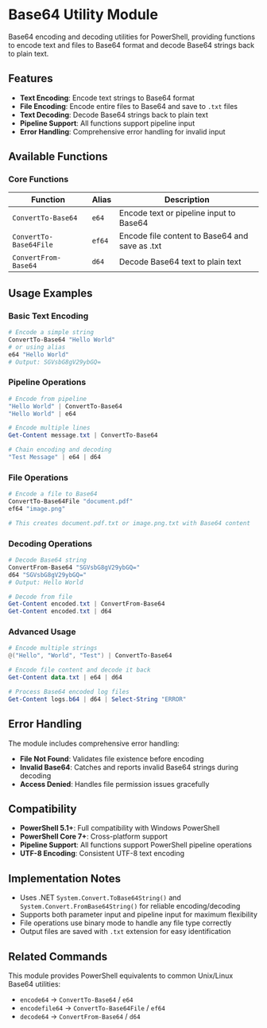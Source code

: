 # Base64 Utility Module

Base64 encoding and decoding utilities for PowerShell, providing functions to encode text and files to Base64 format and decode Base64 strings back to plain text.

## Features

-   **Text Encoding**: Encode text strings to Base64 format
-   **File Encoding**: Encode entire files to Base64 and save to `.txt` files
-   **Text Decoding**: Decode Base64 strings back to plain text
-   **Pipeline Support**: All functions support pipeline input
-   **Error Handling**: Comprehensive error handling for invalid input

## Available Functions

### Core Functions

| Function               | Alias  | Description                                    |
| ---------------------- | ------ | ---------------------------------------------- |
| `ConvertTo-Base64`     | `e64`  | Encode text or pipeline input to Base64        |
| `ConvertTo-Base64File` | `ef64` | Encode file content to Base64 and save as .txt |
| `ConvertFrom-Base64`   | `d64`  | Decode Base64 text to plain text               |

## Usage Examples

### Basic Text Encoding

```powershell
# Encode a simple string
ConvertTo-Base64 "Hello World"
# or using alias
e64 "Hello World"
# Output: SGVsbG8gV29ybGQ=
```

### Pipeline Operations

```powershell
# Encode from pipeline
"Hello World" | ConvertTo-Base64
"Hello World" | e64

# Encode multiple lines
Get-Content message.txt | ConvertTo-Base64

# Chain encoding and decoding
"Test Message" | e64 | d64
```

### File Operations

```powershell
# Encode a file to Base64
ConvertTo-Base64File "document.pdf"
ef64 "image.png"

# This creates document.pdf.txt or image.png.txt with Base64 content
```

### Decoding Operations

```powershell
# Decode Base64 string
ConvertFrom-Base64 "SGVsbG8gV29ybGQ="
d64 "SGVsbG8gV29ybGQ="
# Output: Hello World

# Decode from file
Get-Content encoded.txt | ConvertFrom-Base64
Get-Content encoded.txt | d64
```

### Advanced Usage

```powershell
# Encode multiple strings
@("Hello", "World", "Test") | ConvertTo-Base64

# Encode file content and decode it back
Get-Content data.txt | e64 | d64

# Process Base64 encoded log files
Get-Content logs.b64 | d64 | Select-String "ERROR"
```

## Error Handling

The module includes comprehensive error handling:

-   **File Not Found**: Validates file existence before encoding
-   **Invalid Base64**: Catches and reports invalid Base64 strings during decoding
-   **Access Denied**: Handles file permission issues gracefully

## Compatibility

-   **PowerShell 5.1+**: Full compatibility with Windows PowerShell
-   **PowerShell Core 7+**: Cross-platform support
-   **Pipeline Support**: All functions support PowerShell pipeline operations
-   **UTF-8 Encoding**: Consistent UTF-8 text encoding

## Implementation Notes

-   Uses .NET `System.Convert.ToBase64String()` and `System.Convert.FromBase64String()` for reliable encoding/decoding
-   Supports both parameter input and pipeline input for maximum flexibility
-   File operations use binary mode to handle any file type correctly
-   Output files are saved with `.txt` extension for easy identification

## Related Commands

This module provides PowerShell equivalents to common Unix/Linux Base64 utilities:

-   `encode64` → `ConvertTo-Base64` / `e64`
-   `encodefile64` → `ConvertTo-Base64File` / `ef64`
-   `decode64` → `ConvertFrom-Base64` / `d64`
